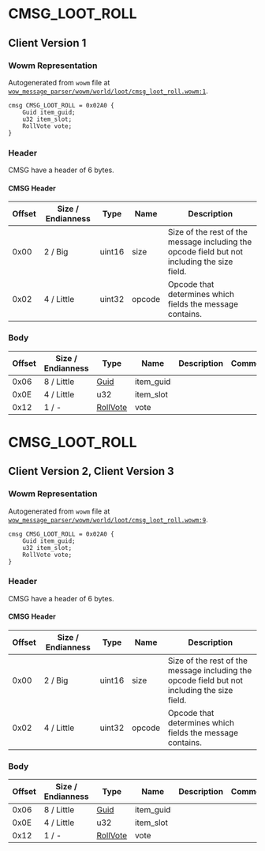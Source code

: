 # CMSG_LOOT_ROLL

## Client Version 1

### Wowm Representation

Autogenerated from `wowm` file at [`wow_message_parser/wowm/world/loot/cmsg_loot_roll.wowm:1`](https://github.com/gtker/wow_messages/tree/main/wow_message_parser/wowm/world/loot/cmsg_loot_roll.wowm#L1).
```rust,ignore
cmsg CMSG_LOOT_ROLL = 0x02A0 {
    Guid item_guid;
    u32 item_slot;
    RollVote vote;
}
```
### Header

CMSG have a header of 6 bytes.

#### CMSG Header

| Offset | Size / Endianness | Type   | Name   | Description |
| ------ | ----------------- | ------ | ------ | ----------- |
| 0x00   | 2 / Big           | uint16 | size   | Size of the rest of the message including the opcode field but not including the size field.|
| 0x02   | 4 / Little        | uint32 | opcode | Opcode that determines which fields the message contains.|

### Body

| Offset | Size / Endianness | Type | Name | Description | Comment |
| ------ | ----------------- | ---- | ---- | ----------- | ------- |
| 0x06 | 8 / Little | [Guid](../spec/packed-guid.md) | item_guid |  |  |
| 0x0E | 4 / Little | u32 | item_slot |  |  |
| 0x12 | 1 / - | [RollVote](rollvote.md) | vote |  |  |

# CMSG_LOOT_ROLL

## Client Version 2, Client Version 3

### Wowm Representation

Autogenerated from `wowm` file at [`wow_message_parser/wowm/world/loot/cmsg_loot_roll.wowm:9`](https://github.com/gtker/wow_messages/tree/main/wow_message_parser/wowm/world/loot/cmsg_loot_roll.wowm#L9).
```rust,ignore
cmsg CMSG_LOOT_ROLL = 0x02A0 {
    Guid item_guid;
    u32 item_slot;
    RollVote vote;
}
```
### Header

CMSG have a header of 6 bytes.

#### CMSG Header

| Offset | Size / Endianness | Type   | Name   | Description |
| ------ | ----------------- | ------ | ------ | ----------- |
| 0x00   | 2 / Big           | uint16 | size   | Size of the rest of the message including the opcode field but not including the size field.|
| 0x02   | 4 / Little        | uint32 | opcode | Opcode that determines which fields the message contains.|

### Body

| Offset | Size / Endianness | Type | Name | Description | Comment |
| ------ | ----------------- | ---- | ---- | ----------- | ------- |
| 0x06 | 8 / Little | [Guid](../spec/packed-guid.md) | item_guid |  |  |
| 0x0E | 4 / Little | u32 | item_slot |  |  |
| 0x12 | 1 / - | [RollVote](rollvote.md) | vote |  |  |

